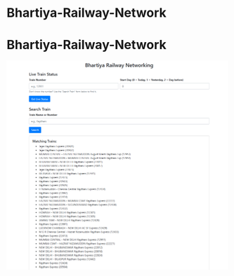 ﻿# Bhartiya-Railway-Network
# Bhartiya-Railway-Network
![image alt](https://github.com/Shrii111/Bhartiya-Railway-Network/blob/f81a915209c0f01bedfb22beff04d70cab8b8c4f/Screenshot%202025-06-24%20195901.png)
